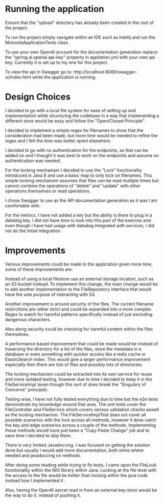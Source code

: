 # Running the application

Ensure that the "upload" directory has already been created in the root of the project. 

To run the project simply navigate within an IDE such as Intellij and run the MotorolaApplicationTests class.

To use your own OpenAI account for the documentation generation replace the "spring.ai.openai.api-key" property in appliation.yml
with your own api key. Currently it is set up to my one for this project.

To view the api in Swagger go to: http://localhost:8080/swagger-ui/index.html while the application is running.

# Design Choices

I decided to go with a local file system for ease of setting up and implementation while structuring the codebase in a way
that implementing a different store would be easy and follow the "Open/Closed Principle".

I decided to implement a simple regex for filenames to show that the consideration had been made, but more time would be needed to 
refine the regex and I felt the time was better spent elsewhere. 

I decided to go with no authentication for the endpoints, as that can be added on and I thought it was best to work on the endpoints
and assume no authentication was needed. 

For the locking mechanism I decided to use the "Lock" functionality introduced in Java 8 and use a basic map to only lock on filenames.
This simple locking mechanism assumes that files can be read multiple times but cannot combine the operations of "delete" and "update"
with other operations themselves or read operations.

I chose Swagger to use as the API documentation generation as it was I am comfortable with.

For the metrics, I have not added a key but the ability is there to plug in a datadog key. 
I did not have time to look into this part of the exercise and even though I have had usage with datadog integrated with services, 
I did not do the initial integration.

# Improvements

Various improvements could be made to the application given more time, some of these improvements are:

Instead of using a local filestore use an external storage location, such as an S3 bucket instead.
To implement this change, the main change would be to add another implementation to the FileRepository interface that 
would have the sole purpose of interacting with S3.

Another improvement is around security of the files. The current filename restrictions are rather strict and could be expanded
into a more complex Regex to watch for harmful patterns specifically instead of just excluding dangerous characters. 

Also along security could be checking for harmful content within the files themselves. 

A performance based improvement that could be made would be instead of traversing the directory for a list of the files,
store the metadata in a database or even something with quicker access like a redis cache or ElasticSearch index. 
This would give a larger performance improvement especially then there are lots of files and possibly lots of directories.

The locking mechanism could be extracted into its own service for reuse and more isolated testing, however due to time I decided
to keep it in the FileServiceImpl (even though this sort of does break the "Singulary of Concerns" principle).

Testing wise, I have not fully tested everything due to time but the e2e tests demonstrate my knowledge around that area. 
The unit tests cover the FileController and FileService which covers various validation checks aswell as the locking mechanism. 
The FileServiceImplTest does not cover all possible scenarios with the lock across all methods, however it does catch the 
key and edge scenarios across a couple of the methods. Implementing these methods would have just been a "Copy Paste Change"
job and to save time I decided to skip them.

There is very limited Javadoccing. I was focused on getting the solution done but usually I would add more documentation, both
inline where needed and javadoccing on methods.

After doing some reading while trying to fix tests, I came upon the FileLock functionality within the NIO library within Java. 
Locking at the file level with the access to the file would be better than locking within the java code instead how I implemented it .

Also, having the OpenAI secret read in from an external key-store would be the way to do it, instead of pushing it. 